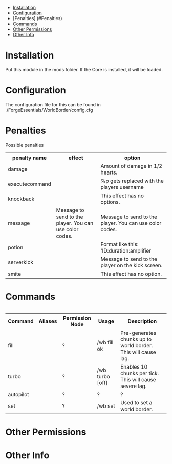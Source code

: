 * [Installation](#install)
* [Configuration](#config)
* [Penalties] (#Penalties)
* [Commands](#command)
* [Other Permissions](#perms)
* [Other Info](#other)

# Installation <a name="install"></a>
Put this module in the mods folder. If the Core is installed, it will be loaded.

# Configuration <a name="config"></a>
The configuration file for this can be found in ./ForgeEssentials/WorldBorder/config.cfg  

# Penalties <a name="penalties"></a>
Possible penalties
<table>
<tr><th>penalty name</th><th>effect</th><th>option</th></tr>
<tr><td>damage</th><td></td><td>Amount of damage in 1/2 hearts.</td></tr>
<tr><td>executecommand</td><td></td><td>%p gets replaced with the players username</td></tr>
<tr><td>knockback</td><td></td><td>This effect has no options.</td></tr>
<tr><td>message</td><td> Message to send to the player. You can use color codes.</td><td>Message to send to the player. You can use color codes.</td></tr>
<tr><td>potion</td><td></td><td>Format like this: 'ID:duration:amplifier</td></tr>
<tr><td>serverkick</td><td></td><td>Message to send to the player on the kick screen.</td></tr>
<tr><td>smite</td><td></td><td>This effect has no option.</td></tr>
<table>




# Commands <a name="command"></a>
<table>
	<tr>
		<th>Command</th>
		<th>Aliases</th>
		<th>Permission Node</th>
		<th>Usage</th>
		<th>Description</th>
	</tr>
	<tr>
		<td>fill</td>
		<td></td>
		<td>?</td>
		<td>/wb fill ok <dimension></td>
		<td>Pre-generates chunks up to world border. This will cause lag.</td>
	</tr>
	<tr>
		<td>turbo</td>
		<td></td>
		<td>?</td>
		<td>/wb turbo <dimension> [off]</td>
		<td>Enables 10 chunks per tick. This will cause severe lag.</td>
	</tr>
	<tr>
		<td>autopilot</td>
		<td></td>
		<td>?</td>
		<td>?</td>
		<td>?</td>
	</tr>
	<tr>
		<td>set</td>
		<td></td>
		<td>?</td>
		<td>/wb set <round|square> <Radius> <X> <Z></td>
		<td>Used to set a world border.</td>
	</tr>
</table>


# Other Permissions <a name="perms"></a>
# Other Info <a name="other"></a>